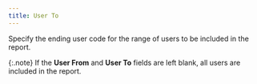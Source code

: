 ```yaml
---
title: User To
---
```



Specify the ending user code for the range of users to be included in  the report.


{:.note}
If the **User 
 From** and **User To** fields  are left blank, all users are included in the report.
